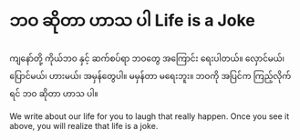 # ဘဝ ဆိုတာ ဟာသ ပါ Life is a Joke

ကျနော်တို့ ကိုယ်ဘဝ နှင့် ဆက်စပ်ရာ ဘဝတွေ အကြောင်း ရေးပါတယ်။ လှောင်မယ်၊ ပြောင်မယ်၊ ဟားမယ်၊ အမှန်တွေပါ။ မမှန်တာ မရေးဘူး။ ဘဝကို အပြင်က ကြည့်လိုက်ရင် ဘဝ ဆိုတာ ဟာသ ပါ။

We write about our life for you to laugh that really happen. Once you see it above, you will realize that life is a joke. 


